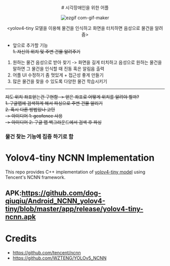 <div align="center">
# 시각장애인을 위한 어플
  
![ezgif com-gif-maker](https://user-images.githubusercontent.com/73810942/170853849-e17898a0-97d5-43c2-94d8-d3e9707c12d4.gif)

<yolov4-tiny 모델을 이용해 물건을 인식하고 화면을 터치하면 음성으로 물건을 알려줌>  
  </div>
    
  
  * 앞으로 추가할 기능  
  ~~1. 자신의 위치 및 주변 건물 알려주기~~
  1. 원하는 물건 음성으로 받아 찾기
    -> 화면을 길게 터치하고 음성으로 원하는 물건을 말하면 그 물건을 인식할 때 진동 혹은 알림음 출력
  2. 어플 UI 수정하기 좀 멋있게 + 접근성 좋게 만들기
  3. 많은 물건을 찾을 수 있도록 다양한 물건 학습시키기

----

~~지도 위치 좌표얻는건 구현함 -> 얻은 좌표로 어떻게 위치를 알려야 할까?~~  
  ~~1. 구글맵에 검색하게 해서 파싱으로 주변 건물 알리기~~  
  ~~2. 혹시 다른 방법있나 고민~~    
  ~~-> 아이디어 1: geofence 사용~~     
  ~~-> 아이디어 2: 구글 맵 백그라운드에서 검색 후 파싱~~
### 물건 찾는 기능에 집중 하기로 함


# Yolov4-tiny NCNN Implementation

This repo provides C++ implementation of [yolov4-tiny model](https://github.com/AlexeyAB/darknet) using
Tencent's NCNN framework.

## APK:https://github.com/dog-qiuqiu/Android_NCNN_yolov4-tiny/blob/master/app/release/yolov4-tiny-ncnn.apk

# Credits 
* https://github.com/tencent/ncnn
* https://github.com/WZTENG/YOLOv5_NCNN
